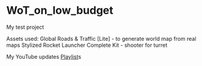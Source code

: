 # WoT_on_low_budget
 My test project

 Assets used:
 Global Roads & Traffic [Lite] - to generate world map from real maps
 Stylized Rocket Launcher Complete Kit - shooter for turret
 
 My YouTube updates [Playlist](https://youtube.com/playlist?list=PLTWweHDDRLXQUnMoX01dFKrgxi1LspR9i)s
